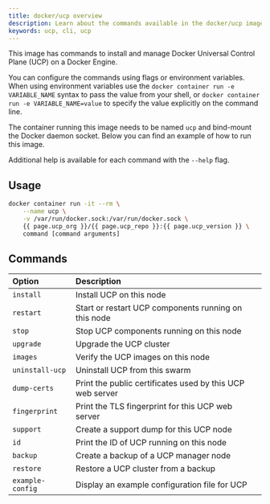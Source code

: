 ```yaml
---
title: docker/ucp overview
description: Learn about the commands available in the docker/ucp image.
keywords: ucp, cli, ucp
---
```


This image has commands to install and manage
Docker Universal Control Plane (UCP) on a Docker Engine.

You can configure the commands using flags or environment variables. When using
environment variables use the `docker container run -e VARIABLE_NAME` syntax to pass the
value from your shell, or `docker container run -e VARIABLE_NAME=value` to specify the
value explicitly on the command line.

The container running this image needs to be named `ucp` and bind-mount the
Docker daemon socket. Below you can find an example of how to run this image.

Additional help is available for each command with the `--help` flag.

## Usage

```bash
docker container run -it --rm \
    --name ucp \
    -v /var/run/docker.sock:/var/run/docker.sock \
    {{ page.ucp_org }}/{{ page.ucp_repo }}:{{ page.ucp_version }} \
    command [command arguments]
```

## Commands

| Option           | Description                                               |
|:-----------------|:----------------------------------------------------------|
| `install`        | Install UCP on this node                                  |
| `restart`        | Start or restart UCP components running on this node      |
| `stop`           | Stop UCP components running on this node                  |
| `upgrade`        | Upgrade the UCP cluster                                   |
| `images`         | Verify the UCP images on this node                        |
| `uninstall-ucp`  | Uninstall UCP from this swarm                             |
| `dump-certs`     | Print the public certificates used by this UCP web server |
| `fingerprint`    | Print the TLS fingerprint for this UCP web server         |
| `support`        | Create a support dump for this UCP node                   |
| `id`             | Print the ID of UCP running on this node                  |
| `backup`         | Create a backup of a UCP manager node                     |
| `restore`        | Restore a UCP cluster from a backup                       |
| `example-config` | Display an example configuration file for UCP             |
